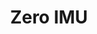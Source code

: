 ---
title: Zero IMU
excerpt: Zero the IMU with optional parameters
api:
  file: openapi.json
  operationId: zero_imu
hidden: false
---